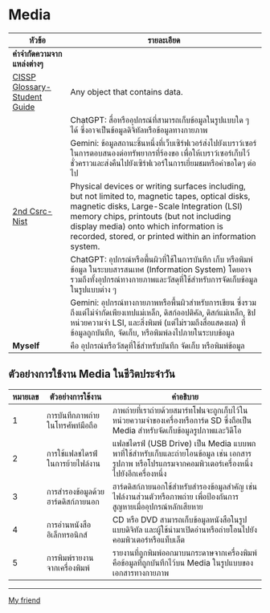 # Media

| **หัวข้อ** | **รายละเอียด** |
|------------|----------------|
| **คำจำกัดความจากแหล่งต่างๆ** | |
| [CISSP Glossary- Student Guide](https://www.isc2.org/certifications/cissp/cissp-student-glossary) | Any object that contains data. |
| | ChatGPT: สื่อหรืออุปกรณ์ที่สามารถเก็บข้อมูลในรูปแบบใด ๆ ได้ ซึ่งอาจเป็นข้อมูลดิจิทัลหรือข้อมูลทางกายภาพ |
| | Gemini: ข้อมูลสถานะชิ้นหนึ่งที่เว็บเซิร์ฟเวอร์ส่งไปยังเบราว์เซอร์ ในการตอบสนองต่อทรัพยากรที่ร้องขอ เพื่อให้เบราว์เซอร์เก็บไว้ชั่วคราวและส่งคืนไปยังเซิร์ฟเวอร์ในการเยี่ยมชมหรือคำขอใดๆ ต่อไป |
| [2nd Csrc-Nist](https://csrc.nist.gov/glossary/term/media) | Physical devices or writing surfaces including, but not limited to, magnetic tapes, optical disks, magnetic disks, Large-Scale Integration (LSI) memory chips, printouts (but not including display media) onto which information is recorded, stored, or printed within an information system. |
| | ChatGPT: อุปกรณ์หรือพื้นผิวที่ใช้ในการบันทึก เก็บ หรือพิมพ์ข้อมูล ในระบบสารสนเทศ (Information System) โดยอาจรวมถึงทั้งอุปกรณ์ทางกายภาพและวัสดุที่ใช้สำหรับการจัดเก็บข้อมูลในรูปแบบต่าง ๆ |
| | Gemini: อุปกรณ์ทางกายภาพหรือพื้นผิวสำหรับการเขียน ซึ่งรวมถึงแต่ไม่จำกัดเพียงเทปแม่เหล็ก, ดิสก์ออปติคัล, ดิสก์แม่เหล็ก, ชิปหน่วยความจำ LSI, และสิ่งพิมพ์ (แต่ไม่รวมถึงสื่อแสดงผล) ที่ข้อมูลถูกบันทึก, จัดเก็บ, หรือพิมพ์ลงไปภายในระบบข้อมูล |
| **Myself** | คือ อุปกรณ์หรือวัสดุที่ใช้สำหรับบันทึก จัดเก็บ หรือพิมพ์ข้อมูล |

## ตัวอย่างการใช้งาน Media ในชีวิตประจำวัน

| **หมายเลข** | **ตัวอย่างการใช้งาน** | **คำอธิบาย** |
|-------------|------------------------|--------------|
| 1 | การบันทึกภาพถ่ายในโทรศัพท์มือถือ | ภาพถ่ายที่เราถ่ายด้วยสมาร์ทโฟนจะถูกเก็บไว้ในหน่วยความจำของเครื่องหรือการ์ด SD ซึ่งถือเป็น Media สำหรับจัดเก็บข้อมูลรูปภาพและวิดีโอ |
| 2 | การใช้แฟลชไดรฟ์ในการย้ายไฟล์งาน | แฟลชไดรฟ์ (USB Drive) เป็น Media แบบพกพาที่ใช้สำหรับเก็บและถ่ายโอนข้อมูล เช่น เอกสาร รูปภาพ หรือโปรแกรมจากคอมพิวเตอร์เครื่องหนึ่งไปยังอีกเครื่องหนึ่ง |
| 3 | การสำรองข้อมูลด้วยฮาร์ดดิสก์ภายนอก | ฮาร์ดดิสก์ภายนอกใช้สำหรับสำรองข้อมูลสำคัญ เช่น ไฟล์งานส่วนตัวหรือภาพถ่าย เพื่อป้องกันการสูญหายเมื่ออุปกรณ์หลักเสียหาย |
| 4 | การอ่านหนังสืออิเล็กทรอนิกส์ | CD หรือ DVD สามารถเก็บข้อมูลหนังสือในรูปแบบดิจิทัล และผู้ใช้นำมาเปิดอ่านหรือถ่ายโอนไปยังคอมพิวเตอร์หรือแท็บเล็ต |
| 5 | การพิมพ์รายงานจากเครื่องพิมพ์ | รายงานที่ถูกพิมพ์ออกมาบนกระดาษจากเครื่องพิมพ์คือข้อมูลที่ถูกบันทึกไว้บน Media ในรูปแบบของเอกสารทางกายภาพ |

---

[My friend](https://panissaraaa.github.io/6530250557.github.io/)
